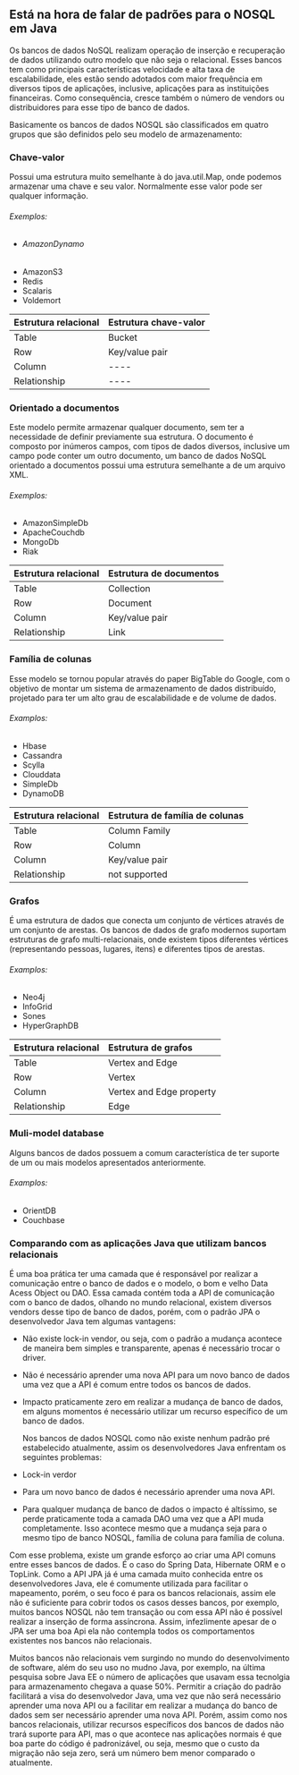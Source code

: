 ## Está na hora de falar de padrões para o NOSQL em Java

Os bancos de dados NoSQL realizam operação de inserção e recuperação de dados utilizando outro modelo que não seja o relacional. Esses bancos tem como principais características velocidade e alta taxa de escalabilidade, eles estão sendo adotados com maior frequência em diversos tipos de aplicações, inclusive, aplicações para as instituições financeiras. Como consequência, cresce também o número de vendors ou distribuidores para esse tipo de banco de dados.

Basicamente os bancos de dados NOSQL são classificados em quatro grupos que são definidos pelo seu modelo de armazenamento:

### Chave-valor

Possui uma estrutura muito semelhante à do java.util.Map, onde podemos armazenar uma chave e seu valor. Normalmente esse valor pode ser qualquer informação.

###### Exemplos:

* ###### AmazonDynamo
* AmazonS3 
* Redis 
* Scalaris 
* Voldemort 



| Estrutura relacional | Estrutura chave-valor |
| :--- | :--- |
| Table | Bucket |
| Row | Key/value pair |
| Column | ---- |
| Relationship | ---- |

### Orientado a documentos

Este modelo permite armazenar qualquer documento, sem ter a necessidade de definir previamente sua estrutura. O documento é composto por inúmeros campos, com tipos de dados diversos, inclusive um campo pode conter um outro documento, um banco de dados NoSQL orientado a documentos possui uma estrutura semelhante a de um arquivo XML.

###### Exemplos:

* AmazonSimpleDb 
* ApacheCouchdb 
* MongoDb 
* Riak 



| Estrutura relacional | Estrutura de documentos |
| :--- | :--- |
| Table | Collection |
| Row | Document |
| Column | Key/value pair |
| Relationship | Link |

### Família de colunas

Esse modelo se tornou popular através do paper BigTable do Google, com o objetivo de montar um sistema de armazenamento de dados distribuído, projetado para ter um alto grau de escalabilidade e de volume de dados.

###### Examplos:

* Hbase
* Cassandra
* Scylla
* Clouddata
* SimpleDb
* DynamoDB



| Estrutura relacional | Estrutura de família de colunas |
| :--- | :--- |
| Table | Column Family |
| Row | Column |
| Column | Key/value pair |
| Relationship | not supported |

### Grafos

É uma estrutura de dados que conecta um conjunto de vértices através de um conjunto de arestas. Os bancos de dados de grafo modernos suportam estruturas de grafo multi-relacionais, onde existem tipos diferentes vértices \(representando pessoas, lugares, itens\) e diferentes tipos de arestas.

###### Examplos:

* Neo4j 
* InfoGrid 
* Sones 
* HyperGraphDB

| Estrutura relacional | Estrutura de grafos |
| :--- | :--- |
| Table | Vertex and Edge |
| Row | Vertex |
| Column | Vertex and Edge property |
| Relationship | Edge |

### Muli-model database

Alguns bancos de dados possuem a comum característica de ter suporte de um ou mais modelos apresentados anteriormente.

###### Examplos:

* OrientDB
* Couchbase

### Comparando com as aplicações Java que utilizam bancos relacionais

É uma boa prática ter uma camada que é responsável por realizar a comunicação entre o banco de dados e o modelo, o bom e velho Data Acess Object ou DAO. Essa camada contém toda a API de comunicação com o banco de dados, olhando no mundo relacional, existem diversos vendors desse tipo de banco de dados, porém, com o padrão JPA o desenvolvedor Java tem algumas vantagens:

* Não existe lock-in vendor, ou seja, com o padrão a mudança acontece de maneira bem simples e transparente, apenas é necessário trocar o driver.
* Não é necessário aprender uma nova API para um novo banco de dados uma vez que a API é comum entre todos os bancos de dados.
* Impacto praticamente zero em realizar a mudança de banco de dados, em alguns momentos é necessário utilizar um recurso específico de um banco de dados.

  Nos bancos de dados NOSQL como não existe nenhum padrão pré estabelecido atualmente, assim os desenvolvedores Java enfrentam os seguintes problemas:

* Lock-in verdor

* Para um novo banco de dados é necessário aprender uma nova API.

* Para qualquer mudança de banco de dados o impacto é altíssimo, se perde praticamente toda a camada DAO uma vez que a API muda completamente. Isso acontece mesmo que a mudança seja para o mesmo tipo de banco NOSQL, família de coluna para família de coluna.

Com esse problema, existe um grande esforço ao criar uma API comuns entre esses bancos de dados. É o caso do Spring Data, Hibernate ORM e o TopLink. Como a API JPA já é uma camada muito conhecida entre os desenvolvedores Java, ele é comumente utilizada para facilitar o mapeamento, porém, o seu foco é para os bancos relacionais, assim ele não é suficiente para cobrir todos os casos desses bancos, por exemplo, muitos bancos NOSQL não tem transação ou com essa API não é possível realizar a inserção de forma assíncrona. Assim, infezlimente apesar de o JPA ser uma boa Api ela não contempla todos os comportamentos existentes nos bancos não relacionais.

Muitos bancos não relacionais vem surgindo no mundo do desenvolvimento de software, além do seu uso no mudno Java, por exemplo, na última pesquisa sobre Java EE o número de aplicações que usavam essa tecnolgia para armazenamento chegava a quase 50%. Permitir a criação do padrão facilitará a visa do desenvolvedor Java, uma vez que não será necessário aprender uma nova API ou a facilitar em realizar a mudança do banco de dados sem ser necessário aprender uma nova API. Porém, assim como nos bancos relacionais, utilizar recursos específicos dos bancos de dados não trará suporte para API, mas o que acontece nas aplicações normais é que boa parte do código é padronizável, ou seja, mesmo que o custo da migração não seja zero, será um número bem menor comparado o atualmente.

